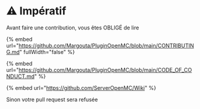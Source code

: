 # ⚠️ Impératif

Avant faire une contribution, vous êtes OBLIGÉ de lire&#x20;

{% embed url="https://github.com/Margouta/PluginOpenMC/blob/main/CONTRIBUTING.md" fullWidth="false" %}

{% embed url="https://github.com/Margouta/PluginOpenMC/blob/main/CODE_OF_CONDUCT.md" %}

{% embed url="https://github.com/ServerOpenMC/Wiki" %}

Sinon votre pull request sera refusée
